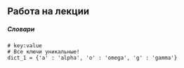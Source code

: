 ## Работа на лекции
##### Словари
```python3
# key:value
# Все ключи уникальные!
dict_1 = {'a' : 'alpha', 'o' : 'omega', 'g' : 'gamma'}


```